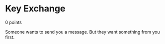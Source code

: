 # Key Exchange
0 points

Someone wants to send you a message. But they want something from you first.
